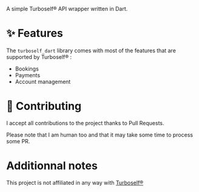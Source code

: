 A simple Turboself® API wrapper written in Dart.

# ✨ Features

The `turboself_dart` library comes with most of the features that are supported by Turboself® :
- Bookings
- Payments
- Account management

# 🫶 Contributing

I accept all contributions to the project thanks to Pull Requests.

Please note that I am human too and that it may take some time to process some PR.

# Additionnal notes

This project is not affiliated in any way with [Turboself®](https://www.turboself.fr/)